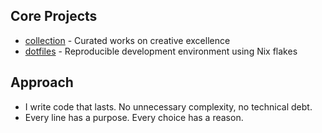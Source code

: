 ## Core Projects

- [collection] - Curated works on creative excellence
- [dotfiles] - Reproducible development environment using Nix flakes

[collection]: https://github.com/uigleki/collection
[dotfiles]: https://github.com/uigleki/dotfiles

## Approach

- I write code that lasts. No unnecessary complexity, no technical debt.
- Every line has a purpose. Every choice has a reason.
